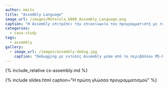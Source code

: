 ```yaml
---
author: mmits
title: "Assembly Language"
image_url: /images/Motorola_6800_Assembly_Language.png
caption: "Η Assembly επιτρέπει την επικοινωνία του προγραμματιστή με το hardware του υπολογιστή χωρίς την ανάγκη να γνωρίζει εντολές σε binary"
categories:
  - case-study
tags:
  - assembly
gallery:
  - image_url: /images/assembly-debug.jpg
    caption: "Debugging με εντολές Assembly μέσα από το περιβάλλον MS-DOS"
---
```


{% include_relative cs-assembly.md %}

{% include slides.html caption="Η πρώτη γλώσσα προγραμματισμού" %}
